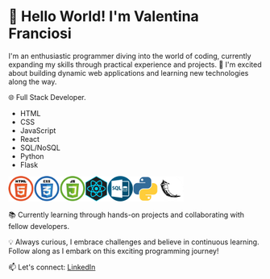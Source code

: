 # 👋 Hello World! I'm Valentina Franciosi

I'm an enthusiastic programmer diving  into the world of coding, currently expanding my skills through practical experience and projects. 🚀 I'm excited about building dynamic web applications and learning new technologies along the way.

🌐 Full Stack Developer.
- HTML
- CSS
- JavaScript
- React
- SQL/NoSQL
- Python
- Flask

<img src="./img/html_css_js.png"
     height="50"
     alt="fe-logos"><img src="./img/react1.png"
     height="50"
     alt="react-logo"><img src="./img/sql.png"
     height="50"
     alt="sql-logo"><img src="./img/python.png"
     height="50"
     alt="python-logo"><img src="./img/flask-logo.png"
     height="50"
     alt="flask-logo">

📚 Currently learning through hands-on projects and collaborating with fellow developers.

💡 Always curious, I embrace challenges and believe in continuous learning. Follow along as I embark on this exciting programming journey!

📫 Let's connect: [LinkedIn](https://www.linkedin.com/in/valentinabfb/)
